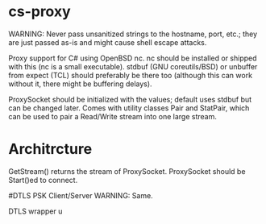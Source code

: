 # cs-proxy
WARNING: Never pass unsanitized strings to the hostname, port, etc.; they are just passed as-is and might cause shell escape attacks.

Proxy support for C# using OpenBSD nc. nc should be installed or shipped with this (nc is a small executable). stdbuf (GNU coreutils/BSD) or unbuffer from expect (TCL) should preferably be there too (although this can work without it, there might be buffering delays).

ProxySocket should be initialized with the values; default uses stdbuf but can be changed later. Comes with utility classes Pair and StatPair, which can be used to pair a Read/Write stream into one large stream.

# Architrcture
GetStream() returns the stream of ProxySocket. ProxySocket should be Start()ed to connect.


#DTLS PSK Client/Server
WARNING: Same.

DTLS wrapper u
